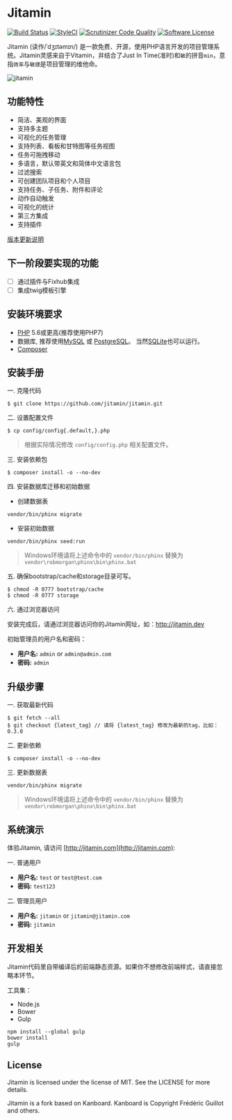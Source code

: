 Jitamin
========

[![Build Status](https://travis-ci.org/jitamin/jitamin.svg?branch=master)](https://travis-ci.org/jitamin/jitamin)
[![StyleCI](https://styleci.io/repos/72176201/shield?branch=master)](https://styleci.io/repos/72176201/)
[![Scrutinizer Code Quality](https://scrutinizer-ci.com/g/jitamin/jitamin/badges/quality-score.png?b=master)](https://scrutinizer-ci.com/g/jitamin/jitamin/?branch=master)
[![Software License](https://img.shields.io/badge/license-MIT-brightgreen.svg?style=flat-square)](LICENSE)

Jitamin (读作/ˈdʒɪtəmɪn/) 是一款免费、开源，使用PHP语言开发的项目管理系统。Jitamin灵感来自于Vitamin，并结合了Just In Time(准时)和`敏`的拼音`min`，意指`效率`与`敏捷`是项目管理的维他命。

![jitamin](https://cloud.githubusercontent.com/assets/15666864/21678087/312aab60-d378-11e6-8244-56882545970c.jpeg)

## 功能特性

* 简洁、美观的界面
* 支持多主题
* 可视化的任务管理
* 支持列表、看板和甘特图等任务视图
* 任务可拖拽移动
* 多语言，默认带英文和简体中文语言包
* 过滤搜索
* 可创建团队项目和个人项目
* 支持任务、子任务、附件和评论
* 动作自动触发
* 可视化的统计
* 第三方集成
* 支持插件

[版本更新说明](https://github.com/jitamin/jitamin/blob/master/ChangeLog.md)

## 下一阶段要实现的功能

- [ ] 通过插件与Fixhub集成
- [ ] 集成twig模板引擎

## 安装环境要求

- [PHP](http://www.php.net) 5.6或更高(推荐使用PHP7)
- 数据库, 推荐使用[MySQL](https://www.mysql.com) 或 [PostgreSQL](http://www.postgresql.org)。 当然[SQLite](https://www.sqlite.org)也可以运行。
- [Composer](https://getcomposer.org)

## 安装手册

一. 克隆代码

```shell
$ git clone https://github.com/jitamin/jitamin.git
```

二. 设置配置文件

```shell
$ cp config/config{.default,}.php
```
> 根据实际情况修改 `config/config.php` 相关配置文件。

三. 安装依赖包

```shell
$ composer install -o --no-dev
```

四. 安装数据库迁移和初始数据

- 创建数据表
```shell
vendor/bin/phinx migrate
```

- 安装初始数据
```shell
vendor/bin/phinx seed:run
```
> Windows环境请将上述命令中的 `vendor/bin/phinx` 替换为 `vendor\robmorgan\phinx\bin\phinx.bat`

五. 确保bootstrap/cache和storage目录可写。

```shell
$ chmod -R 0777 bootstrap/cache
$ chmod -R 0777 storage
```

六. 通过浏览器访问

安装完成后，请通过浏览器访问你的Jitamin网址，如：http://jitamin.dev

初始管理员的用户名和密码：

- **用户名:** `admin` or `admin@admin.com`
- **密码:** `admin`

## 升级步骤

一. 获取最新代码

```shell
$ git fetch --all
$ git checkout {latest_tag} // 请将 {latest_tag} 修改为最新的tag，比如：0.3.0
```

二. 更新依赖

```shell
$ composer install -o --no-dev
```

三. 更新数据表

```shell
vendor/bin/phinx migrate
```
> Windows环境请将上述命令中的 `vendor/bin/phinx` 替换为 `vendor\robmorgan\phinx\bin\phinx.bat`

## 系统演示

体验Jitamin, 请访问 [http://jitamin.com](http://jitamin.com):

一. 普通用户

- **用户名:** `test` or `test@test.com`
- **密码:** `test123`

二. 管理员用户

- **用户名:** `jitamin` or `jitamin@jitamin.com`
- **密码:** `jitamin`

## 开发相关

Jitamin代码里自带编译后的前端静态资源。如果你不想修改前端样式，请直接忽略本环节。

工具集：

- Node.js
- Bower
- Gulp

```shell
npm install --global gulp
bower install
gulp
```

## License

Jitamin is licensed under the license of MIT.  See the LICENSE for more details.

Jitamin is a fork based on Kanboard. Kanboard is Copyright Frédéric Guillot and others.

